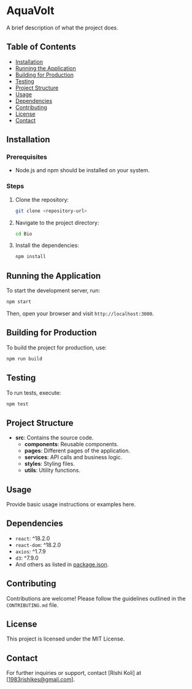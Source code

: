 # AquaVolt

A brief description of what the project does.

## Table of Contents

- [Installation](#installation)
- [Running the Application](#running-the-application)
- [Building for Production](#building-for-production)
- [Testing](#testing)
- [Project Structure](#project-structure)
- [Usage](#usage)
- [Dependencies](#dependencies)
- [Contributing](#contributing)
- [License](#license)
- [Contact](#contact)

## Installation

### Prerequisites

- Node.js and npm should be installed on your system.

### Steps

1. Clone the repository:
   ```bash
   git clone <repository-url>
   ```
2. Navigate to the project directory:
   ```bash
   cd Bio
   ```
3. Install the dependencies:
   ```bash
   npm install
   ```

## Running the Application

To start the development server, run:
```bash
npm start
```
Then, open your browser and visit `http://localhost:3000`.

## Building for Production

To build the project for production, use:
```bash
npm run build
```

## Testing

To run tests, execute:
```bash
npm test
```

## Project Structure

- **src**: Contains the source code.
  - **components**: Reusable components.
  - **pages**: Different pages of the application.
  - **services**: API calls and business logic.
  - **styles**: Styling files.
  - **utils**: Utility functions.

## Usage

Provide basic usage instructions or examples here.

## Dependencies

- `react`: ^18.2.0
- `react-dom`: ^18.2.0
- `axios`: ^1.7.9
- `d3`: ^7.9.0
- And others as listed in [package.json](cci:7://file:///d:/Project/Bio/package.json:0:0-0:0).

## Contributing

Contributions are welcome! Please follow the guidelines outlined in the `CONTRIBUTING.md` file.

## License

This project is licensed under the MIT License.

## Contact

For further inquiries or support, contact [Rishi Koli] at [1983rishikes@gmail.com].